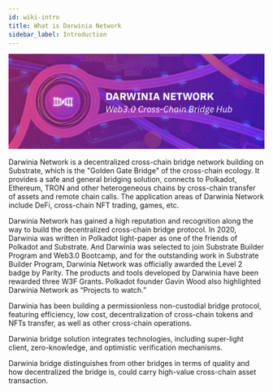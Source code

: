 ```yaml
---
id: wiki-intro
title: What is Darwinia Network
sidebar_label: Introduction
---
```


![Darwinia Banner](assets/darwinia-banner.png)

Darwinia Network is a decentralized cross-chain bridge network building on Substrate, which is the "Golden Gate Bridge" of the cross-chain ecology. It provides a safe and general bridging solution, connects to Polkadot, Ethereum, TRON and other heterogeneous chains by cross-chain transfer of assets and remote chain calls. The application areas of Darwinia Network include DeFi, cross-chain NFT trading, games, etc.

Darwinia Network has gained a high reputation and recognition along the way to build the decentralized cross-chain bridge protocol. In 2020, Darwinia was written in Polkadot light-paper as one of the friends of Polkadot and Substrate. And Darwinia was selected to join Substrate Builder Program and Web3.0 Bootcamp, and for the outstanding work in Substrate Builder Program, Darwinia Network was officially awarded the Level 2 badge by Parity. The products and tools developed by Darwinia have been rewarded three W3F Grants. Polkadot founder Gavin Wood also highlighted Darwinia Network as “Projects to watch.”


Darwinia has been building a permissionless non-custodial bridge protocol, featuring efficiency, low cost, decentralization of cross-chain tokens and NFTs transfer, as well as other cross-chain operations.

Darwinia bridge solution integrates technologies, including super-light client, zero-knowledge, and optimistic verification mechanisms.

Darwinia bridge distinguishes from other bridges in terms of quality and how decentralized the bridge is, could carry high-value cross-chain asset transaction.
